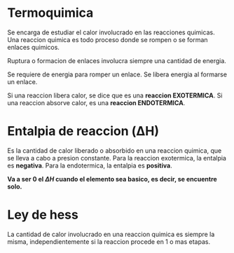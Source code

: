 # Termoquimica

Se encarga de estudiar el calor involucrado en las reacciones quimicas.
Una reaccion quimica es todo proceso donde se rompen o se forman enlaces quimicos.

Ruptura o formacion de enlaces involucra siempre una cantidad de energia.

Se requiere de energia para romper un enlace.
Se libera energia al formarse un enlace.

Si una reaccion libera calor, se dice que es una **reaccion EXOTERMICA**.
Si una reaccion absorve calor, es una **reaccion ENDOTERMICA**.

# Entalpia de reaccion (ΔH)

Es la cantidad de calor liberado o absorbido en una reaccion quimica, que se lleva a cabo a presion constante.
Para la reaccion exotermica, la entalpia es **negativa**.
Para la endotermica, la entalpia es **positiva**.

**Va a ser 0 el $\Delta H$ cuando el elemento sea basico, es decir, se encuentre solo.**

# Ley de hess

La cantidad de calor involucrado en una reaccion quimica es siempre la misma, independientemente si la reaccion procede en 1 o mas etapas.
